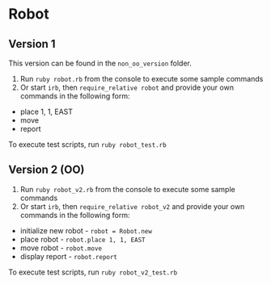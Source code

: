 # Robot

## Version 1

This version can be found in the `non_oo_version` folder.

1. Run `ruby robot.rb` from the console to execute some sample commands
1. Or start `irb`, then `require_relative robot` and provide your own commands in the following form:
* place 1, 1, EAST
* move
* report

To execute test scripts, run `ruby robot_test.rb`

## Version 2 (OO)

1. Run `ruby robot_v2.rb` from the console to execute some sample commands
1. Or start `irb`, then `require_relative robot_v2` and provide your own commands in the following form:
* initialize new robot - `robot = Robot.new`
* place robot - `robot.place 1, 1, EAST`
* move robot - `robot.move`
* display report - `robot.report`

To execute test scripts, run `ruby robot_v2_test.rb`

